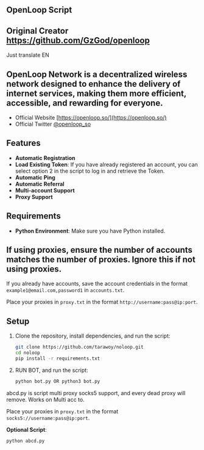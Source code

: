 ## OpenLoop Script

## Original Creator https://github.com/GzGod/openloop

Just translate EN

## OpenLoop Network is a decentralized wireless network designed to enhance the delivery of internet services, making them more efficient, accessible, and rewarding for everyone.

- Official Website [https://openloop.so/](https://openloop.so/)
- Official Twitter [@openloop_so](https://x.com/openloop_so)

## **Features**

- **Automatic Registration**
- **Load Existing Token**: If you have already registered an account, you can select option 2 in the script to log in and retrieve the Token.
- **Automatic Ping**
- **Automatic Referral**
- **Multi-account Support**
- **Proxy Support**

## **Requirements**

- **Python Environment**: Make sure you have Python installed.

## **If using proxies, ensure the number of accounts matches the number of proxies. Ignore this if not using proxies.**

If you already have accounts, save the account credentials in the format `example1@email.com,password1` in `accounts.txt`.

Place your proxies in `proxy.txt` in the format `http://username:pass@ip:port`.

## Setup

1. Clone the repository, install dependencies, and run the script:
   ```bash
   git clone https://github.com/tarawoy/noloop.git
   cd noloop
   pip install -r requirements.txt
2. RUN BOT, and run the script:
   ```bash
   python bot.py OR python3 bot.py

abcd.py is script multi proxy socks5 support, and every dead proxy will remove. Works on Multi acc to.

Place your proxies in `proxy.txt` in the format `socks5://username:pass@ip:port`.

**Optional Script**:
   ```bash
   python abcd.py
